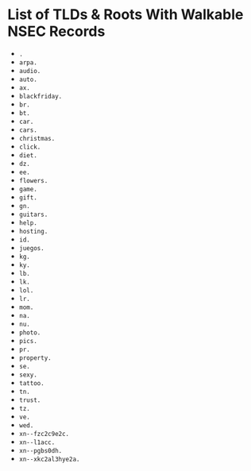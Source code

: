 # List of TLDs & Roots With Walkable NSEC Records

* `.`
* `arpa.`
* `audio.`
* `auto.`
* `ax.`
* `blackfriday.`
* `br.`
* `bt.`
* `car.`
* `cars.`
* `christmas.`
* `click.`
* `diet.`
* `dz.`
* `ee.`
* `flowers.`
* `game.`
* `gift.`
* `gn.`
* `guitars.`
* `help.`
* `hosting.`
* `id.`
* `juegos.`
* `kg.`
* `ky.`
* `lb.`
* `lk.`
* `lol.`
* `lr.`
* `mom.`
* `na.`
* `nu.`
* `photo.`
* `pics.`
* `pr.`
* `property.`
* `se.`
* `sexy.`
* `tattoo.`
* `tn.`
* `trust.`
* `tz.`
* `ve.`
* `wed.`
* `xn--fzc2c9e2c.`
* `xn--l1acc.`
* `xn--pgbs0dh.`
* `xn--xkc2al3hye2a.`
